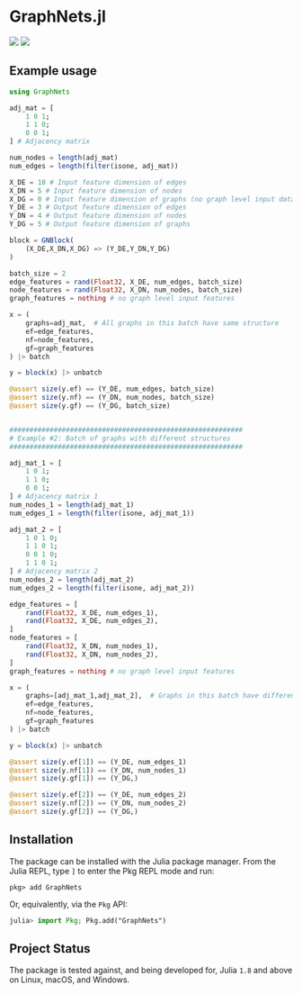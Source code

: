 # GraphNets.jl

[![][docs-stable-img]][docs-stable-url]
[![][docs-dev-img]][docs-dev-url]

[docs-dev-img]: https://img.shields.io/badge/docs-dev-blue.svg
[docs-dev-url]: https://juliamltools.github.io/GraphNets.jl/dev/

[docs-stable-img]: https://img.shields.io/badge/docs-stable-blue.svg
[docs-stable-url]: https://juliamltools.github.io/GraphNets.jl/stable/


## Example usage

```julia
using GraphNets

adj_mat = [
    1 0 1;
    1 1 0;
    0 0 1;
] # Adjacency matrix

num_nodes = length(adj_mat)
num_edges = length(filter(isone, adj_mat))

X_DE = 10 # Input feature dimension of edges
X_DN = 5 # Input feature dimension of nodes
X_DG = 0 # Input feature dimension of graphs (no graph level input data)
Y_DE = 3 # Output feature dimension of edges
Y_DN = 4 # Output feature dimension of nodes
Y_DG = 5 # Output feature dimension of graphs

block = GNBlock(
    (X_DE,X_DN,X_DG) => (Y_DE,Y_DN,Y_DG)
)

batch_size = 2
edge_features = rand(Float32, X_DE, num_edges, batch_size)
node_features = rand(Float32, X_DN, num_nodes, batch_size)
graph_features = nothing # no graph level input features

x = (
    graphs=adj_mat,  # All graphs in this batch have same structure
    ef=edge_features, 
    nf=node_features,
    gf=graph_features
) |> batch

y = block(x) |> unbatch

@assert size(y.ef) == (Y_DE, num_edges, batch_size)
@assert size(y.nf) == (Y_DN, num_nodes, batch_size)
@assert size(y.gf) == (Y_DG, batch_size)


##########################################################
# Example #2: Batch of graphs with different structures
##########################################################

adj_mat_1 = [
    1 0 1;
    1 1 0;
    0 0 1;
] # Adjacency matrix 1
num_nodes_1 = length(adj_mat_1)
num_edges_1 = length(filter(isone, adj_mat_1))

adj_mat_2 = [
    1 0 1 0;
    1 1 0 1;
    0 0 1 0;
    1 1 0 1;
] # Adjacency matrix 2
num_nodes_2 = length(adj_mat_2)
num_edges_2 = length(filter(isone, adj_mat_2))

edge_features = [
    rand(Float32, X_DE, num_edges_1),
    rand(Float32, X_DE, num_edges_2),
]
node_features = [
    rand(Float32, X_DN, num_nodes_1),
    rand(Float32, X_DN, num_nodes_2),
]
graph_features = nothing # no graph level input features

x = (
    graphs=[adj_mat_1,adj_mat_2],  # Graphs in this batch have different structure
    ef=edge_features, 
    nf=node_features,
    gf=graph_features
) |> batch

y = block(x) |> unbatch

@assert size(y.ef[1]) == (Y_DE, num_edges_1)
@assert size(y.nf[1]) == (Y_DN, num_nodes_1)
@assert size(y.gf[1]) == (Y_DG,)

@assert size(y.ef[2]) == (Y_DE, num_edges_2)
@assert size(y.nf[2]) == (Y_DN, num_nodes_2)
@assert size(y.gf[2]) == (Y_DG,)
```


## Installation

The package can be installed with the Julia package manager.
From the Julia REPL, type `]` to enter the Pkg REPL mode and run:

```
pkg> add GraphNets
```

Or, equivalently, via the `Pkg` API:

```julia
julia> import Pkg; Pkg.add("GraphNets")
```

## Project Status

The package is tested against, and being developed for, Julia `1.8` and above on Linux, macOS, and Windows.